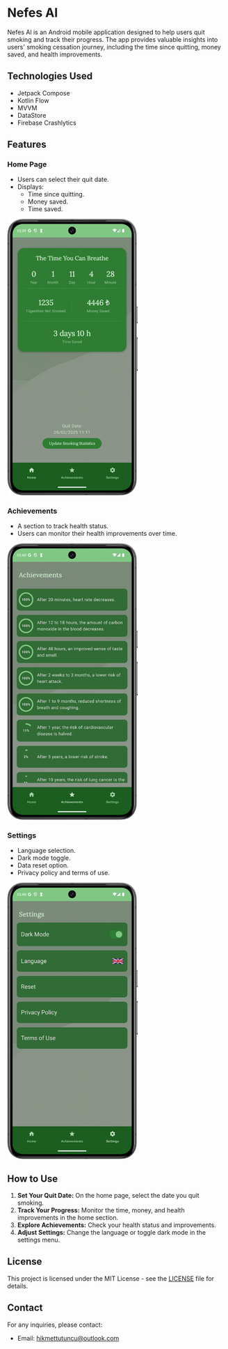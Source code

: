 # Nefes Al

Nefes Al is an Android mobile application designed to help users quit smoking and track their progress. The app provides valuable insights into users' smoking cessation journey, including the time since quitting, money saved, and health improvements.

## Technologies Used
- Jetpack Compose
- Kotlin Flow
- MVVM
- DataStore
- Firebase Crashlytics

## Features

### Home Page
- Users can select their quit date.
- Displays:
  - Time since quitting.
  - Money saved.
  - Time saved.

<img src="./screenshots/homePage.png" alt="Home Screen" width="300">

### Achievements
- A section to track health status.
- Users can monitor their health improvements over time.

<img src="./screenshots/achievements.png" alt="Achievements Screen" width="300">

### Settings
- Language selection.
- Dark mode toggle.
- Data reset option.
- Privacy policy and terms of use.

<img src="./screenshots/settings.png" alt="Settings Screen" width="300">


## How to Use

1. **Set Your Quit Date:** On the home page, select the date you quit smoking.
2. **Track Your Progress:** Monitor the time, money, and health improvements in the home section.
3. **Explore Achievements:** Check your health status and improvements.
4. **Adjust Settings:** Change the language or toggle dark mode in the settings menu.


## License

This project is licensed under the MIT License - see the [LICENSE](LICENSE) file for details.

## Contact

For any inquiries, please contact:
- Email: [hikmettutuncu@outlook.com](mailto:hikmettutuncu@outlook.com)
